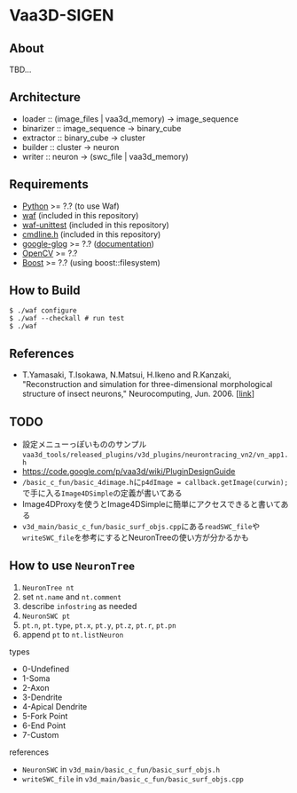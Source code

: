 # Vaa3D-SIGEN

## About

TBD...

## Architecture

* loader :: (image\_files | vaa3d\_memory) -> image\_sequence
* binarizer :: image\_sequence -> binary\_cube
* extractor :: binary\_cube -> cluster
* builder :: cluster -> neuron
* writer :: neuron -> (swc\_file | vaa3d\_memory)

## Requirements

* [Python](https://www.python.org/) >= ?.? (to use Waf)
* [waf](https://waf.io/) (included in this repository)
* [waf-unittest](https://github.com/tanakh/waf-unittest) (included in this repository)
* [cmdline.h](https://github.com/tanakh/cmdline) (included in this repository)
* [google-glog](https://github.com/google/glog) >= ?.? ([documentation](http://google-glog.googlecode.com/svn/trunk/doc/glog.html))
* [OpenCV](http://opencv.org/) >= ?.?
* [Boost](http://www.boost.org/) >= ?.? (using boost::filesystem)

## How to Build

```
$ ./waf configure
$ ./waf --checkall # run test
$ ./waf
```

## References

* T.Yamasaki, T.Isokawa, N.Matsui, H.Ikeno and R.Kanzaki, "Reconstruction and simulation for three-dimensional morphological structure of insect neurons," Neurocomputing, Jun. 2006. \[[link](http://dx.doi.org/10.1016/j.neucom.2005.12.042)\]

## TODO

* 設定メニューっぽいもののサンプル `vaa3d_tools/released_plugins/v3d_plugins/neurontracing_vn2/vn_app1.h`
* https://code.google.com/p/vaa3d/wiki/PluginDesignGuide
* `/basic_c_fun/basic_4dimage.h`に`p4dImage = callback.getImage(curwin);`で手に入る`Image4DSimple`の定義が書いてある
* Image4DProxyを使うとImage4DSimpleに簡単にアクセスできると書いてある
* `v3d_main/basic_c_fun/basic_surf_objs.cpp`にある`readSWC_file`や`writeSWC_file`を参考にするとNeuronTreeの使い方が分かるかも

## How to use `NeuronTree`

1. `NeuronTree nt`
2. set `nt.name` and `nt.comment`
3. describe `infostring` as needed
4. `NeuronSWC pt`
5. `pt.n`, `pt.type`, `pt.x`, `pt.y`, `pt.z`, `pt.r`, `pt.pn`
6. append `pt` to `nt.listNeuron`

types

* 0-Undefined
* 1-Soma
* 2-Axon
* 3-Dendrite
* 4-Apical Dendrite
* 5-Fork Point
* 6-End Point
* 7-Custom

references

* `NeuronSWC` in `v3d_main/basic_c_fun/basic_surf_objs.h`
* `writeSWC_file` in `v3d_main/basic_c_fun/basic_surf_objs.cpp`
